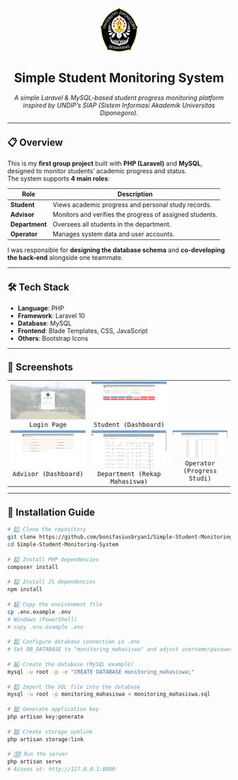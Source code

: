 <div align="center">
  <img src="public/asset/img/logo-undip.png" alt="Logo UNDIP" width="100" />
  <h1>Simple Student Monitoring System</h1>
  <p><i>A simple Laravel & MySQL-based student progress monitoring platform inspired by UNDIP’s SIAP (Sistem Informasi Akademik Universitas Diponegoro).</i></p>
</div>

---

## 📋 Overview

This is my **first group project** built with **PHP (Laravel)** and **MySQL**, designed to monitor students’ academic progress and status.  
The system supports **4 main roles**:

| Role          | Description |
|---------------|-------------|
| **Student**   | Views academic progress and personal study records. |
| **Advisor**   | Monitors and verifies the progress of assigned students. |
| **Department**| Oversees all students in the department. |
| **Operator**     | Manages system data and user accounts. |

I was responsible for **designing the database schema** and **co-developing the back-end** alongside one teammate.

---

## 🛠️ Tech Stack

- **Language**: PHP
- **Framework**: Laravel 10
- **Database**: MySQL
- **Frontend**: Blade Templates, CSS, JavaScript
- **Others**: Bootstrap Icons

---

## 📸 Screenshots

<table>
  <tr>
    <td align="center" valign="top">
      <a href="public/screenshots/login.png">
        <img src="public/screenshots/login.png" alt="Login Page" width="420">
      </a><br>
      <kbd>Login Page</kbd>
    </td>
    <td align="center" valign="top">
      <a href="public/screenshots/mahasiswa_dashboard.png">
        <img src="public/screenshots/mahasiswa_dashboard.png" alt="Student (Dashboard)" width="420">
      </a><br>
      <kbd>Student (Dashboard)</kbd>
    </td>
  </tr>
  <tr>
    <td align="center" valign="top">
      <a href="public/screenshots/dosenwali_dashboard.png">
        <img src="public/screenshots/dosenwali_dashboard.png" alt="Advisor (Dashboard)" width="280">
      </a><br>
      <kbd>Advisor (Dashboard)</kbd>
    </td>
    <td align="center" valign="top">
      <a href="public/screenshots/departemen_rekapMahasiswa.png">
        <img src="public/screenshots/departemen_rekapMahasiswa.png" alt="Department (Rekap Mahasiswa)" width="280">
      </a><br>
      <kbd>Department (Rekap Mahasiswa)</kbd>
    </td>
    <td align="center" valign="top">
      <a href="public/screenshots/operator_progresStudi.png">
        <img src="public/screenshots/operator_progresStudi.png" alt="Operator (Progress Studi)" width="280">
      </a><br>
      <kbd>Operator (Progress Studi)</kbd>
    </td>
  </tr>
</table>

---

## 🚀 Installation Guide

```bash
# 1️⃣ Clone the repository
git clone https://github.com/bonifasiusbryan1/Simple-Student-Monitoring-System.git
cd Simple-Student-Monitoring-System

# 2️⃣ Install PHP dependencies
composer install

# 3️⃣ Install JS dependencies
npm install

# 4️⃣ Copy the environment file
cp .env.example .env
# Windows (PowerShell)
# copy .env.example .env

# 5️⃣ Configure database connection in .env
# Set DB_DATABASE to "monitoring_mahasiswa" and adjust username/password

# 6️⃣ Create the database (MySQL example)
mysql -u root -p -e "CREATE DATABASE monitoring_mahasiswa;"

# 7️⃣ Import the SQL file into the database
mysql -u root -p monitoring_mahasiswa < monitoring_mahasiswa.sql

# 8️⃣ Generate application key
php artisan key:generate

# 9️⃣ Create storage symlink
php artisan storage:link

# 🔟 Run the server
php artisan serve
# Access at: http://127.0.0.1:8000
